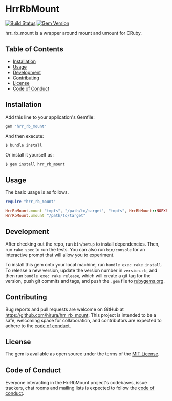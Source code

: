 # HrrRbMount

[![Build Status](https://travis-ci.com/hirura/hrr_rb_mount.svg?branch=master)](https://travis-ci.com/hirura/hrr_rb_mount)
[![Gem Version](https://badge.fury.io/rb/hrr_rb_mount.svg)](https://badge.fury.io/rb/hrr_rb_mount)

hrr_rb_mount is a wrapper around mount and umount for CRuby.

## Table of Contents

- [Installation](#installation)
- [Usage](#usage)
- [Development](#development)
- [Contributing](#contributing)
- [License](#license)
- [Code of Conduct](#code-of-conduct)

## Installation

Add this line to your application's Gemfile:

```ruby
gem 'hrr_rb_mount'
```

And then execute:

    $ bundle install

Or install it yourself as:

    $ gem install hrr_rb_mount

## Usage

The basic usage is as follows.

```ruby
require "hrr_rb_mount"

HrrRbMount.mount "tmpfs", "/path/to/target", "tmpfs", HrrRbMount::NOEXEC, "size=1M" # => 0
HrrRbMount.umount "/path/to/target"                                                 # => 0
```

## Development

After checking out the repo, run `bin/setup` to install dependencies. Then, run `rake spec` to run the tests. You can also run `bin/console` for an interactive prompt that will allow you to experiment.

To install this gem onto your local machine, run `bundle exec rake install`. To release a new version, update the version number in `version.rb`, and then run `bundle exec rake release`, which will create a git tag for the version, push git commits and tags, and push the `.gem` file to [rubygems.org](https://rubygems.org).

## Contributing

Bug reports and pull requests are welcome on GitHub at https://github.com/hirura/hrr_rb_mount. This project is intended to be a safe, welcoming space for collaboration, and contributors are expected to adhere to the [code of conduct](https://github.com/hirura/hrr_rb_mount/blob/master/CODE_OF_CONDUCT.md).


## License

The gem is available as open source under the terms of the [MIT License](https://opensource.org/licenses/MIT).

## Code of Conduct

Everyone interacting in the HrrRbMount project's codebases, issue trackers, chat rooms and mailing lists is expected to follow the [code of conduct](https://github.com/hirura/hrr_rb_mount/blob/master/CODE_OF_CONDUCT.md).

